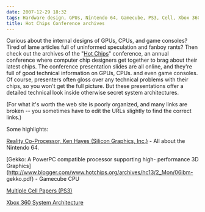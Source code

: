 ```yaml
---
date: 2007-12-29 18:32
tags: Hardware design, GPUs, Nintendo 64, Gamecube, PS3, Cell, Xbox 360
title: Hot Chips Conference archives
---
```


Curious about the internal designs of GPUs, CPUs, and game consoles? Tired of
lame articles full of uninformed speculation and fanboy rants? Then check out
the archives of the "[Hot Chips](http://www.hotchips.org/archives/)"
conference, an annual conference where computer chip designers get together to
brag about their latest chips. The conference presentation slides are all
online, and they're full of good technical information on GPUs, CPUs. and even
game consoles. Of course, presenters often gloss over any technical problems
with their chips, so you won't get the full picture. But these presentations
offer a detailed technical look inside otherwise secret system architectures.

(For what it's worth the web site is poorly organized, and many links are
broken -- you sometimes have to edit the URLs slightly to find the correct
links.)

Some highlights:

[Reality Co-Processor, Ken Hayes (Silicon Graphics, Inc.)](http://www.hotchips.org/archives/hc9/3_Tue/HC9.S10/HC9.10.2.pdf) \- All
about the Nintendo 64.

[Gekko: A PowerPC compatible processor supporting high- performance 3D Graphics](http://www.blogger.com/www.hotchips.org/archives/hc13/2_Mon/06ibm-
gekko.pdf) \- Gamecube CPU

[ Multiple Cell Papers (PS3)](http://www.hotchips.org/archives/hc17/index.htm)

[Xbox 360 System Architecture](http://www.hotchips.org/archives/hc17/3_Tue/HC17.S8/HC17.S8T4.pdf)
